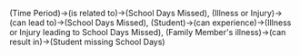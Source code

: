 (Time Period)->(is related to)->(School Days Missed), (Illness or Injury)->(can lead to)->(School Days Missed), (Student)->(can experience)->(Illness or Injury leading to School Days Missed), (Family Member's illness)->(can result in)->(Student missing School Days)